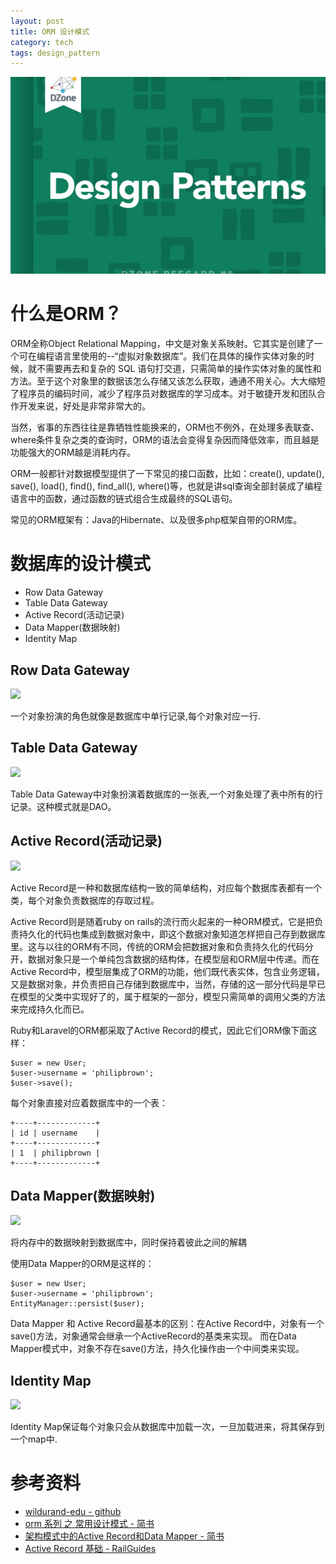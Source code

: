 ```yaml
---
layout: post
title: ORM 设计模式
category: tech
tags: design_pattern
---
```


![](/assets/img/design_patterns.jpg)

# 什么是ORM？

ORM全称Object Relational Mapping，中文是对象关系映射。它其实是创建了一个可在编程语言里使用的--“虚拟对象数据库”。我们在具体的操作实体对象的时候，就不需要再去和复杂的 SQL 语句打交道，只需简单的操作实体对象的属性和方法。至于这个对象里的数据该怎么存储又该怎么获取，通通不用关心。大大缩短了程序员的编码时间，减少了程序员对数据库的学习成本。对于敏捷开发和团队合作开发来说，好处是非常非常大的。

当然，省事的东西往往是靠牺牲性能换来的，ORM也不例外，在处理多表联查、where条件复杂之类的查询时，ORM的语法会变得复杂因而降低效率，而且越是功能强大的ORM越是消耗内存。
                               
ORM一般都针对数据模型提供了一下常见的接口函数，比如：create(), update(), save(), load(), find(), find_all(), where()等，也就是讲sql查询全部封装成了编程语言中的函数，通过函数的链式组合生成最终的SQL语句。

常见的ORM框架有：Java的Hibernate、以及很多php框架自带的ORM库。


# 数据库的设计模式

* Row Data Gateway
* Table Data Gateway
* Active Record(活动记录)
* Data Mapper(数据映射)
* Identity Map



## Row Data Gateway
![](https://cdn.kelu.org/blog/2017/02/row-data-gateway.png)

一个对象扮演的角色就像是数据库中单行记录,每个对象对应一行.

## Table Data Gateway
![](https://cdn.kelu.org/blog/2017/02/table-data-gateway.png)

Table Data Gateway中对象扮演着数据库的一张表,一个对象处理了表中所有的行记录。这种模式就是DAO。

## Active Record(活动记录)

![](https://cdn.kelu.org/blog/2017/02/active-record.png)

Active Record是一种和数据库结构一致的简单结构，对应每个数据库表都有一个类，每个对象负责数据库的存取过程。

Active Record则是随着ruby on rails的流行而火起来的一种ORM模式，它是把负责持久化的代码也集成到数据对象中，即这个数据对象知道怎样把自己存到数据库里。这与以往的ORM有不同，传统的ORM会把数据对象和负责持久化的代码分开，数据对象只是一个单纯包含数据的结构体，在模型层和ORM层中传递。而在Active Record中，模型层集成了ORM的功能，他们既代表实体，包含业务逻辑，又是数据对象，并负责把自己存储到数据库中，当然，存储的这一部分代码是早已在模型的父类中实现好了的，属于框架的一部分，模型只需简单的调用父类的方法来完成持久化而已。

Ruby和Laravel的ORM都采取了Active Record的模式，因此它们ORM像下面这样：

	$user = new User;
	$user->username = 'philipbrown';
	$user->save();

每个对象直接对应着数据库中的一个表：

	+----+-------------+
	| id | username    |
	+----+-------------+
	| 1  | philipbrown |
	+----+-------------+


## Data Mapper(数据映射)
![](https://cdn.kelu.org/blog/2017/02/data-mapper.png)

将内存中的数据映射到数据库中，同时保持着彼此之间的解耦

使用Data Mapper的ORM是这样的：

	$user = new User;
	$user->username = 'philipbrown';
	EntityManager::persist($user);

Data Mapper 和 Active Record最基本的区别：在Active Record中，对象有一个save()方法，对象通常会继承一个ActiveRecord的基类来实现。
而在Data Mapper模式中，对象不存在save()方法，持久化操作由一个中间类来实现。

## Identity Map
![](https://cdn.kelu.org/blog/2017/02/identity-map.png)

Identity Map保证每个对象只会从数据库中加载一次，一旦加载进来，将其保存到一个map中.

# 参考资料

* [wildurand-edu - github](https://github.com/willdurand-edu/php-slides/blob/master/src/common/09_databases.md)
* [orm 系列 之 常用设计模式 - 简书](http://www.jianshu.com/p/b0a3ab7f8d47)
* [架构模式中的Active Record和Data Mapper - 简书](http://www.jianshu.com/p/4a3432b514b1)
* [Active Record 基础 - RailGuides](http://guides.ruby-china.org/active_record_basics.html)
